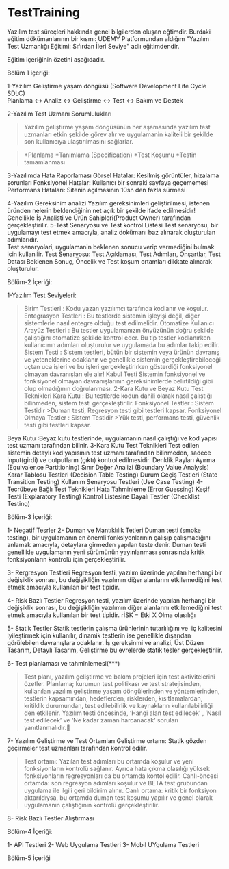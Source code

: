 # TestTraining

Yazılım test süreçleri hakkında genel bilgilerden oluşan eğtimdir. 
Burdaki eğitim dökümanlarının bir kısmı:
UDEMY Platformundan aldığım "Yazılım Test Uzmanlığı Eğitimi: Sıfırdan İleri Seviye" adlı eğitimdendir.

Eğitim içeriğinin özetini aşağıdadır.

Bölüm 1 içeriği:

1-Yazılım Geliştirme yaşam döngüsü (Software Development Life Cycle SDLC)  
  Planlama <-> Analiz <-> Geliştirme <-> Test <-> Bakım ve Destek

2-Yazılım Test Uzmanı Sorumlulukları
  >Yazılım geliştirme yaşam döngüsünün her aşamasında yazılım test uzmanları etkin şekilde 
  görev alır ve uygulamanin kaliteli bir şekilde son kullanıcıya ulaştırılmasını sağlarlar.

  > *Planlama *Tanımlama (Specification) *Test Koşumu *Testin tamamlanması

3-Yazılımda Hata Raporlaması
  Görsel Hatalar: Kesilmiş görüntüler, hizalama sorunları
  Fonksiyonel Hatalar: Kullanıcı bir sonraki sayfaya geçememesi
  Performans Hataları: Sitenin açılmasının 10sn den fazla sürmesi

4-Yazılım Gereksinim analizi
  Yazılım gereksinimleri geliştirilmesi, istenen üründen nelerin beklendiğinin net açık bir şekilde ifade edilmesidir!
  Genellikle İş Analisti ve Ürün Sahipleri(Product Owner) tarafından gerçekleştirilir.
5-Test Senaryosu ve Test kontrol Listesi
  Test senaryosu, bir uygulamayı test etmek amacıyla, analiz dokümanı baz alınarak oluşturulan adımlarıdır.  
  Test senaryolari, uygulamanin beklenen sonucu verip vermediğini bulmak icin kullanilir.
  Test Senaryosu:
    Test Açıklaması, Test Adımları, Önşartlar, Test Datası
    Beklenen Sonuç, Öncelik ve Test koşum ortamları   dikkate alınarak oluşturulur.
    
Bölüm-2 İçeriği:

1-Yazılım Test Seviyeleri:
  >Birim Testleri : Kodu yazan yazılımcı tarafında kodlanır ve koşulur.
  >Entegrasyon Testleri : Bu testlerde sistemin işleyişi değil, diğer sistemlerle nasıl entegre olduğu test edilmelidir.
  >Otomatize Kullanıcı Arayüz Testleri : Bu testler uygulamanızın önyüzünün doğru şekilde çalıştığını otomatize şekilde kontrol eder.
  Bu tip testler kodlanırken kullanıcının adımları oluşturulur ve uygulamada bu adımlar takip edilir.
  >Sistem Testi : Sistem testleri, bütün bir sistemin veya ürünün davranış ve yeteneklerine odaklanır ve genellikle sistemin 
  gerçekleştirebileceği uçtan uca işleri ve bu işleri gerçekleştirirken gösterdiği fonksiyonel olmayan davranışları ele alır!
  >Kabul Testi Sistemin fonksiyonel ve fonksiyonel olmayan davranışlarının gereksinimlerde belirtildiği gibi olup olmadığının doğrulanması.
2-Kara Kutu ve Beyaz Kutu Test Teknikleri
  Kara Kutu : Bu testlerde kodun dahili olarak nasıl çalıştığı bilinmeden, sistem testi gerçekleştirilir.
    Fonksiyonel Testler : Sistem Testidir
      >Duman testi, Regresyon testi gibi testleri kapsar.
    Fonksiyonel Olmaya Testler : Sistem Testidir
      >Yük testi, performans testi, güvenlik testi gibi testleri kapsar.

  Beya Kutu :Beyaz kutu testlerinde, uygulamanın nasıl çalıştığı ve kod yapısı test uzmanı tarafından bilinir.
3-Kara Kutu Test Teknikleri
  Test edilen sistemin detaylı kod yapısının test uzmanı tarafından bilinmeden, sadece input(girdi) ve outputların (çıktı) kontrol edilmesidir.
  Denklik Payları Ayırma (Equivalence Partitioning)
  Sınır Değer Analizi (Boundary Value Analysis)
  Karar Tablosu Testleri (Decision Table Testing)
  Durum Geçiş Testleri (State Transition Testing)
  Kullanım Senaryosu Testleri (Use Case Testing)
4-Tecrübeye Bağlı Test Teknikleri
  Hata Tahminleme (Error Guessing)
  Keşif Testi (Explaratory Testing)
  Kontrol Listesine Dayalı Testler (Checklist Testing)


Bölüm-3 İçeriği:

1- Negatif Tesrler
2- Duman ve Mantıklılık Tetleri
  Duman testi (smoke testing), bir uygulamanın en önemli fonksiyonlarının çalışıp çalışmadığını anlamak amacıyla, 
  detaylara girmeden yapılan teste denir. 
  Duman testi genellikle uygulamanın yeni sürümünün yayınlanması sonrasında kritik fonksiyonların kontrolü için gerçekleştirilir. 

3- Rergresyon Testleri
  Regresyon testi, yazılım üzerinde yapılan herhangi bir değişiklik sonrası, bu değişikliğin yazılımın 
  diğer alanlarını etkilemediğini test etmek amacıyla kullanılan bir test tipidir.

4- Risk Bazlı Testler
  Regresyon testi, yazılım üzerinde yapılan herhangi bir değişiklik sonrası, bu değişikliğin yazılımın 
  diğer alanlarını etkilemediğini test etmek amacıyla kullanılan bir test tipidir.
  rİSK = Etki X Olma olasılığı

5- Statik Testler 
  Statik testlerin çalışma ürünlerinin tutarlılığını ve  iç kalitesini iyileştirmek için kullanılır, 
  dinamik testlerin ise genellikle dışarıdan görülebilen davranışlara odaklanır.
  İş gereksinmi ve analizi, Üst Düzen Tasarım, Detaylı Tasarım, Geliştirme bu evrelerde statik tesler gerçekleştirilir.
  
6- Test planlaması ve tahminlemesi(***)
  >Test planı, yazılım geliştirme ve bakım projeleri için test aktivitelerini özetler.
  >Planlama; kurumun test politikası ve test stratejisinden, kullanılan yazılım geliştirme 
  yaşam döngülerinden ve yöntemlerinden, testlerin kapsamından, hedeflerden, risklerden, kısıtlamalardan, 
  kritiklik durumundan, test edilebilirlik ve kaynakların kullanılabilirliği den etkilenir.
  >Yazılım testi öncesinde, ‘Hangi alan test edilecek’ , ‘Nasıl test edilecek’ ve ‘Ne kadar zaman harcanacak’ soruları yanıtlanmalıdır.

7- Yazılım Geliştirme ve Test Ortamları
  Geliştirme ortamı: Statik gözden geçirmeler test uzmanları tarafından kontrol edilir.
  >Test ortamı: Yazılan test adımları bu ortamda koşulur ve yeni fonksiyonların kontrolü sağlanır. 
  Ayrıca hata çıkma olasılığı yüksek fonksiyonların regresyonları da bu ortamda kontol edilir.
  >Canlı-öncesi ortamda: son regresyon adımları koşulur ve BETA test grubundan uygulama ile ilgili geri bildirim alınır.
  >Canlı ortama: kritik bir fonksiyon aktarıldıysa, bu ortamda duman test koşumu yapılır ve genel olarak uygulamanın çalıştığının kontrolü gerçekleştirilir.

8- Risk Bazlı Testler Alıştırması

Bölüm-4 İçeriği:

1- API Testleri
2- Web Uygulama Testleri
3- Mobil UYgulama Testleri

Bölüm-5 İçeriği






